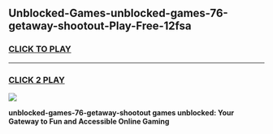 
## Unblocked-Games-unblocked-games-76-getaway-shootout-Play-Free-12fsa
<h3>
<a href="https://premium76.site?title=unblocked-games-76-getaway-shootout&ref=18A1">CLICK TO PLAY</a></h3>
<hr>

<h3>
<a href="https://premium76.site?title=unblocked-games-76-getaway-shootout&ref=18A1">CLICK 2 PLAY</a>
  
</h3>

<a href="https://premium76.site?title=unblocked-games-76-getaway-shootout&ref=18A1"><img src="https://clearcache.store/games.png"></a>


**unblocked-games-76-getaway-shootout games unblocked: Your Gateway to Fun and Accessible Online Gaming**
